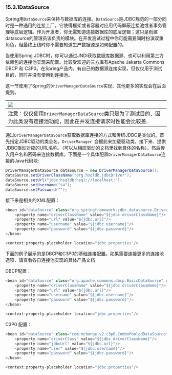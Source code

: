 ### 15.3.1DataSource

Spring用`DataSource`来保持与数据库的连接。`DataSource`是JDBC规范的一部分同时是一种通用的连接工厂。它使得框架或者容器对应用代码屏蔽连接池或者事务管理等底层逻辑。作为开发者，你无需知道连接数据库的底层逻辑；这只是创建datasource的管理员该负责的模块。在开发测试过程中你可能需要同时扮演双重角色，但最终上线时你不需要知道生产数据源是如何配置的。

当使用Spring JDBC时，你可以通过JNDI获取数据库数据源、也可以利用第三方依赖包的连接池实现来配置。比较受欢迎的三方库有Apache Jakarta Commons DBCP 和 C3P0。在Spring产品内，有自己的数据源连接实现，但仅仅用于测试目的，同时并没有使用到连接池。

这一节使用了Spring的`DriverManagerDataSource`实现、其他更多的实现会在后面提到。

| ![](http://docs.spring.io/spring/docs/5.0.0.M5/spring-framework-reference/html/images/note.png.pagespeed.ce.9zQ_1wVwzR.png) |
| :--- |
| 注意：仅仅使用`DriverManagerDataSource`类只是为了测试目的、因为此类没有连接池功能，因此在并发连接请求时性能会比较差. |

通过`DriverManagerDataSource`获取数据库连接的方式和传统JDBC是类似的。首先指定JDBC驱动的类全名，`DriverManager `会据此来加载驱动类。接下来、提供JDBC驱动对应的URL名称。（可以从相应驱动的文档里找到具体的名称）。然后传入用户名和密码来连接数据库。下面是一个具体配置`DriverManagerDataSource`连接的Java代码块:

```java
DriverManagerDataSource dataSource = new DriverManagerDataSource();
dataSource.setDriverClassName("org.hsqldb.jdbcDriver");
dataSource.setUrl("jdbc:hsqldb:hsql://localhost:");
dataSource.setUsername("sa");
dataSource.setPassword("");
```

接下来是相关的XML配置：

```java
<bean id="dataSource" class="org.springframework.jdbc.datasource.DriverManagerDataSource">
    <property name="driverClassName" value="${jdbc.driverClassName}"/>
    <property name="url" value="${jdbc.url}"/>
    <property name="username" value="${jdbc.username}"/>
    <property name="password" value="${jdbc.password}"/>
</bean>

<context:property-placeholder location="jdbc.properties"/>
```

下面的例子展示的是DBCP和C3P0的基础连接配置。如果需要连接更多的连接池选项、请查看各自连接池实现的具体产品文档

DBCP配置：

```java
<bean id="dataSource" class="org.apache.commons.dbcp.BasicDataSource" destroy-method="close">
    <property name="driverClassName" value="${jdbc.driverClassName}"/>
    <property name="url" value="${jdbc.url}"/>
    <property name="username" value="${jdbc.username}"/>
    <property name="password" value="${jdbc.password}"/>
</bean>

<context:property-placeholder location="jdbc.properties"/>
```

C3P0 配置：

```java
<bean id="dataSource" class="com.mchange.v2.c3p0.ComboPooledDataSource" destroy-method="close">
    <property name="driverClass" value="${jdbc.driverClassName}"/>
    <property name="jdbcUrl" value="${jdbc.url}"/>
    <property name="user" value="${jdbc.username}"/>
    <property name="password" value="${jdbc.password}"/>
</bean>

<context:property-placeholder location="jdbc.properties"/>
```



